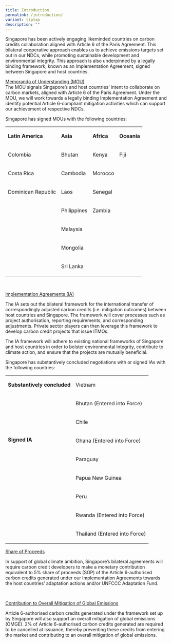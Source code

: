 ```yaml
---
title: Introduction
permalink: /introduction/
variant: tiptap
description: ""
---
```

<p>Singapore has been actively engaging likeminded countries on carbon credits
collaboration aligned with Article 6 of the Paris Agreement. This bilateral
cooperative approach enables us to achieve emissions targets set out in
our NDCs, while promoting sustainable development and environmental integrity.
This approach is also underpinned by a legally binding framework, known
as an Implementation Agreement, signed between Singapore and host countries.</p>
<p></p>
<p><u>Memoranda of Understanding (MOU)<br></u>The MOU signals Singapore’s
and host countries’ intent to collaborate on carbon markets, aligned with
Article 6 of the Paris Agreement. Under the MOU, we will work towards a
legally binding Implementation Agreement and identify potential Article
6-compliant mitigation activities which can support our achievement of
respective NDCs.</p>
<p>Singapore has signed MOUs with the following countries:</p>
<table style="minWidth: 100px">
<colgroup>
<col>
<col>
<col>
<col>
</colgroup>
<tbody>
<tr>
<td rowspan="1" colspan="1">
<p><strong>Latin America</strong>
</p>
</td>
<td rowspan="1" colspan="1">
<p><strong>Asia</strong>
</p>
</td>
<td rowspan="1" colspan="1">
<p><strong>Africa</strong>
</p>
</td>
<td rowspan="1" colspan="1">
<p><strong>Oceania</strong>
</p>
</td>
</tr>
<tr>
<td rowspan="1" colspan="1">
<p>Colombia</p>
</td>
<td rowspan="1" colspan="1">
<p>Bhutan</p>
</td>
<td rowspan="1" colspan="1">
<p>Kenya</p>
</td>
<td rowspan="1" colspan="1">
<p>Fiji</p>
</td>
</tr>
<tr>
<td rowspan="1" colspan="1">
<p>Costa Rica</p>
</td>
<td rowspan="1" colspan="1">
<p>Cambodia</p>
</td>
<td rowspan="1" colspan="1">
<p>Morocco</p>
</td>
<td rowspan="1" colspan="1">
<p>&nbsp;</p>
</td>
</tr>
<tr>
<td rowspan="1" colspan="1">
<p>Dominican Republic</p>
</td>
<td rowspan="1" colspan="1">
<p>Laos</p>
</td>
<td rowspan="1" colspan="1">
<p>Senegal</p>
</td>
<td rowspan="1" colspan="1">
<p>&nbsp;</p>
</td>
</tr>
<tr>
<td rowspan="1" colspan="1">
<p>&nbsp;</p>
</td>
<td rowspan="1" colspan="1">
<p>Philippines</p>
</td>
<td rowspan="1" colspan="1">
<p>Zambia</p>
</td>
<td rowspan="1" colspan="1">
<p>&nbsp;</p>
</td>
</tr>
<tr>
<td rowspan="1" colspan="1">
<p>&nbsp;</p>
</td>
<td rowspan="1" colspan="1">
<p>Malaysia</p>
</td>
<td rowspan="1" colspan="1">
<p>&nbsp;</p>
</td>
<td rowspan="1" colspan="1">
<p>&nbsp;</p>
</td>
</tr>
<tr>
<td rowspan="1" colspan="1">
<p>&nbsp;</p>
</td>
<td rowspan="1" colspan="1">
<p>Mongolia</p>
</td>
<td rowspan="1" colspan="1">
<p>&nbsp;</p>
</td>
<td rowspan="1" colspan="1">
<p>&nbsp;</p>
</td>
</tr>
<tr>
<td rowspan="1" colspan="1">
<p>&nbsp;</p>
</td>
<td rowspan="1" colspan="1">
<p>Sri Lanka</p>
</td>
<td rowspan="1" colspan="1">
<p>&nbsp;</p>
</td>
<td rowspan="1" colspan="1">
<p>&nbsp;</p>
</td>
</tr>
</tbody>
</table>
<p>&nbsp;</p>
<p><u>Implementation Agreements (IA)</u>
</p>
<p>The IA sets out the bilateral framework for the international transfer
of correspondingly adjusted carbon credits (i.e. mitigation outcomes) between
host countries and Singapore. The framework will cover processes such as
project authorisation, reporting requirements, and corresponding adjustments.
Private sector players can then leverage this framework to develop carbon
credit projects that issue ITMOs.</p>
<p>The IA framework will adhere to existing national frameworks of Singapore
and host countries in order to bolster environmental integrity, contribute
to climate action, and ensure that the projects are mutually beneficial.</p>
<p>Singapore has substantively concluded negotiations with or signed IAs
with the following countries:</p>
<table style="minWidth: 50px">
<colgroup>
<col>
<col>
</colgroup>
<tbody>
<tr>
<td rowspan="1" colspan="1">
<p><strong>Substantively concluded</strong>
</p>
</td>
<td rowspan="1" colspan="1">
<p>Vietnam</p>
</td>
</tr>
<tr>
<td rowspan="8" colspan="1">
<p><strong>Signed IA</strong>
</p>
<p><em>&nbsp;</em>
</p>
<p>&nbsp;</p>
<p>&nbsp;</p>
<p>&nbsp;</p>
<p><strong>&nbsp;</strong>
</p>
</td>
<td rowspan="1" colspan="1">
<p>Bhutan (Entered into Force)</p>
</td>
</tr>
<tr>
<td rowspan="1" colspan="1">
<p>Chile</p>
</td>
</tr>
<tr>
<td rowspan="1" colspan="1">
<p>Ghana (Entered into Force)</p>
</td>
</tr>
<tr>
<td rowspan="1" colspan="1">
<p>Paraguay</p>
</td>
</tr>
<tr>
<td rowspan="1" colspan="1">
<p>Papua New Guinea</p>
</td>
</tr>
<tr>
<td rowspan="1" colspan="1">
<p>Peru</p>
</td>
</tr>
<tr>
<td rowspan="1" colspan="1">
<p>Rwanda (Entered into Force)</p>
</td>
</tr>
<tr>
<td rowspan="1" colspan="1">
<p>Thailand (Entered into Force)</p>
</td>
</tr>
</tbody>
</table>
<p></p>
<p><u>Share of Proceeds</u>
</p>
<p>In support of global climate ambition, Singapore’s bilateral agreements
will require carbon credit developers to make a monetary contribution equivalent
to 5% share of proceeds (SOP) of the Article 6-authorised carbon credits
generated under our Implementation Agreements towards the host countries’
adaptation actions and/or UNFCCC Adaptation Fund.&nbsp;</p>
<p>&nbsp;</p>
<p><u>Contribution to Overall Mitigation of Global Emissions</u>
</p>
<p>Article 6-authorised carbon credits generated under the framework set
up by Singapore will also support an overall mitigation of global emissions
(OMGE). 2% of Article 6-authorised carbon credits generated are required
to be cancelled at issuance, thereby preventing these credits from entering
the market and contributing to an overall mitigation of global emissions.</p>